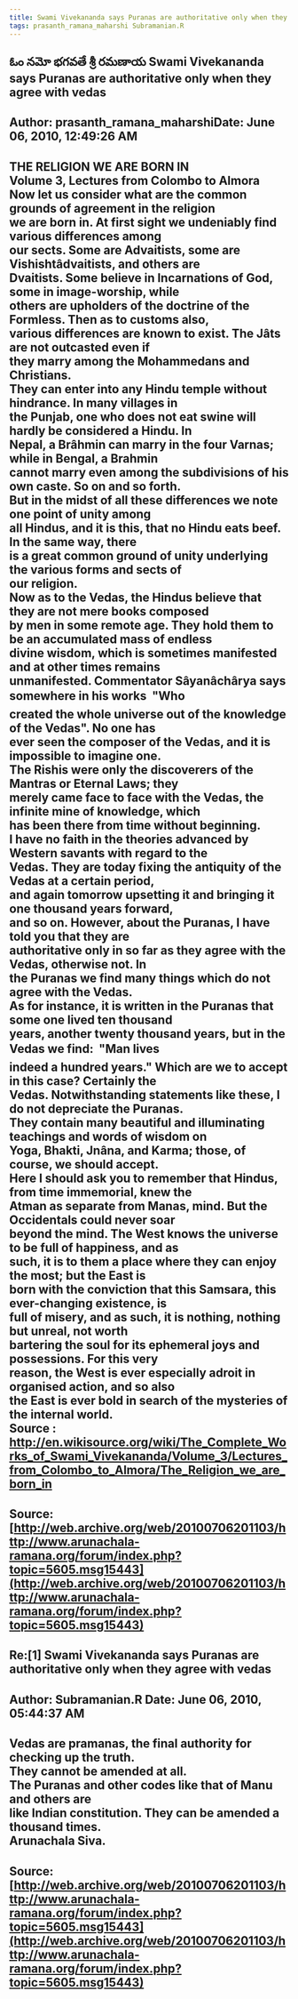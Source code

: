 ```yaml
--- 
title: Swami Vivekananda says Puranas are authoritative only when they agree with vedas   
tags: prasanth_ramana_maharshi Subramanian.R  
---  
```

## ఓం నమో భగవతే శ్రీ రమణాయ Swami Vivekananda says Puranas are authoritative only when they agree with vedas  
Author: prasanth_ramana_maharshiDate: June 06, 2010, 12:49:26 AM  
---  
**THE RELIGION WE ARE BORN IN   
Volume 3, Lectures from Colombo to Almora**   
Now let us consider what are the common grounds of agreement in the religion  
we are born in. At first sight we undeniably find various differences among  
our sects. Some are Advaitists, some are Vishishtâdvaitists, and others are  
Dvaitists. Some believe in Incarnations of God, some in image-worship, while  
others are upholders of the doctrine of the Formless. Then as to customs also,  
various differences are known to exist. The Jâts are not outcasted even if  
they marry among the Mohammedans and Christians.   
They can enter into any Hindu temple without hindrance. In many villages in  
the Punjab, one who does not eat swine will hardly be considered a Hindu. In  
Nepal, a Brâhmin can marry in the four Varnas; while in Bengal, a Brahmin  
cannot marry even among the subdivisions of his own caste. So on and so forth.  
**But in the midst of all these differences we note one point of unity among  
all Hindus, and it is this, that no Hindu eats beef.** In the same way, there  
is a great common ground of unity underlying the various forms and sects of  
our religion.   
Now as to the Vedas, the Hindus believe that they are not mere books composed  
by men in some remote age. They hold them to be an accumulated mass of endless  
divine wisdom, which is sometimes manifested and at other times remains  
unmanifested. Commentator Sâyanâchârya says somewhere in his works  "Who  
created the whole universe out of the knowledge of the Vedas". **No one has  
ever seen the composer of the Vedas, and it is impossible to imagine one.**  
The Rishis were only the discoverers of the Mantras or Eternal Laws; they  
merely came face to face with the Vedas, the infinite mine of knowledge, which  
has been there from time without beginning.   
I have no faith in the theories advanced by Western savants with regard to the  
Vedas. They are today fixing the antiquity of the Vedas at a certain period,  
and again tomorrow upsetting it and bringing it one thousand years forward,  
and so on. **However, about the Puranas, I have told you that they are  
authoritative only in so far as they agree with the Vedas, otherwise not.** In  
the Puranas we find many things which do not agree with the Vedas.   
As for instance, it is written in the Puranas that some one lived ten thousand  
years, another twenty thousand years, but in the Vedas we find:  "Man lives  
indeed a hundred years." Which are we to accept in this case? Certainly the  
Vedas. Notwithstanding statements like these, I do not depreciate the Puranas.  
They contain many beautiful and illuminating teachings and words of wisdom on  
Yoga, Bhakti, Jnâna, and Karma; those, of course, we should accept.   
Here I should ask you to remember that Hindus, from time immemorial, knew the  
Atman as separate from Manas, mind. But the Occidentals could never soar  
beyond the mind. **The West knows the universe to be full of happiness, and as  
such, it is to them a place where they can enjoy the most; but the East is  
born with the conviction that this Samsara, this ever-changing existence, is  
full of misery, and as such, it is nothing, nothing but unreal, not worth  
bartering the soul for its ephemeral joys and possessions.** For this very  
reason, the West is ever especially adroit in organised action, and so also  
the East is ever bold in search of the mysteries of the internal world.   
 **Source** : http://en.wikisource.org/wiki/The_Complete_Works_of_Swami_Vivekananda/Volume_3/Lectures_from_Colombo_to_Almora/The_Religion_we_are_born_in
 ---  
Source:[http://web.archive.org/web/20100706201103/http://www.arunachala-ramana.org/forum/index.php?topic=5605.msg15443](http://web.archive.org/web/20100706201103/http://www.arunachala-ramana.org/forum/index.php?topic=5605.msg15443)   
---  

## Re:[1] Swami Vivekananda says Puranas are authoritative only when they agree with vedas  
Author: Subramanian.R       Date: June 06, 2010, 05:44:37 AM  
---  
Vedas are pramanas, the final authority for checking up the truth.   
They cannot be amended at all.   
The Puranas and other codes like that of Manu and others are   
like Indian constitution. They can be amended a thousand times.   
Arunachala Siva.
 ---  
Source:[http://web.archive.org/web/20100706201103/http://www.arunachala-ramana.org/forum/index.php?topic=5605.msg15443](http://web.archive.org/web/20100706201103/http://www.arunachala-ramana.org/forum/index.php?topic=5605.msg15443)   
---  

